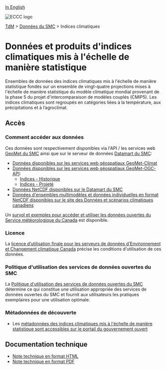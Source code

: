 [In English](readme_climateindices_en.md)

![ECCC logo](../../img_eccc-logo.png)

[TdM](../../readme_fr.md) > [Données du SMC](../readme_fr.md) > Indices climatiques

# Données et produits d'indices climatiques mis à l'échelle de manière statistique

Ensembles de données des indices climatiques mis à l'échelle de manière statistique fondés sur un ensemble de vingt-quatre projections mises à l'échelle de manière statistique du modèle climatique mondial provenant de la phase 5 du projet d'intercomparaison de modèles couplés (CMIP5). Les indices climatiques sont regroupés en catégories liées à la température, aux précipitations et à l’agroclimat. 

## Accès

### Comment accéder aux données

Ces données sont respectivement disponibles via l'API / les services web [GeoMet du SMC](../../msc-geomet/readme_fr.md) ainsi que sur le serveur de données [Datamart du SMC](../../msc-datamart/readme_fr.md):

* [Données disponibles sur les services web géospatiaux GeoMet-Climat](readme_climateindices-geomet_fr.md)
* [Données disponibles sur les services web géospatiaux GeoMet-OGC-API](https://api.meteo.gc.ca/):
    * [Indices - Historique](https://api.meteo.gc.ca/collections/climate:indices:historical)
    * [Indices - Projeté](https://api.meteo.gc.ca/collections/climate:indices:projected)
* [Données NetCDF disponibles sur le Datamart du SMC](readme_climateindices-datamart_fr.md)
* [Données d'ensembles multimodèles et données individuelles en format NetCDF disponibles sur le site des Données et scénarios climatiques canadiens](http://scenarios-climatiques.canada.ca/index.php?page=downscaled-indices-data)

Un [survol et exemples pour accéder et utiliser les données ouvertes du Service météorologique du Canada](../../usage/readme_fr.md) est disponible.

### Licence

La [licence d’utilisation finale pour les serveurs de données d’Environnement et Changement climatique Canada](../../licence/readme_fr.md) précise les conditions d'utilisation de ces données.

### Politique d'utilisation des services de données ouvertes du SMC

La [Politique d'utilisation des services de données ouvertes du SMC](../../usage-policy/readme_fr.md) détermine ce qui constitue une utilisation appropriée des services de données ouvertes du SMC et fournit aux utilisateurs les pratiques exemplaires pour une utilisation optimale.

### Métadonnées de découverte

* Les [métadonnées des indices climatiques mis à l'échelle de manière statistique sont accessibles sur le portail du gouvernement ouvert](https://ouvert.canada.ca/data/fr/dataset/0a896af8-f2be-4cf5-a745-2e1792db04a1)

## Documentation technique

* [Note technique en format HTML](http://scenarios-climatiques.canada.ca/?page=downscaled-indices-notes)
* [Note technique en format PDF](https://collaboration.cmc.ec.gc.ca/cmc/cmos/public_doc/msc-data/climate_indices/INDICES_Technical_Documentation_fr.pdf)
